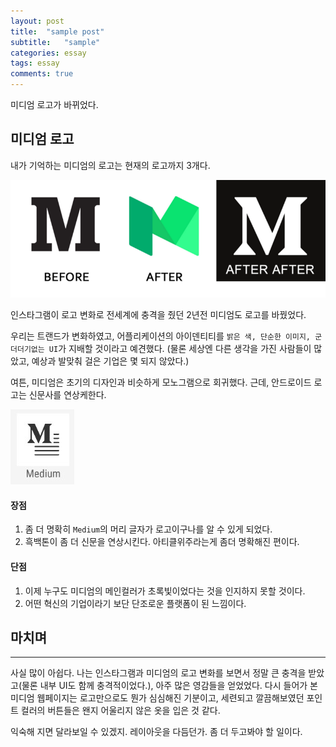 ```yaml
---
layout: post
title:  "sample post"
subtitle:   "sample"
categories: essay
tags: essay
comments: true
---
```


미디엄 로고가 바뀌었다.

## 미디엄 로고

내가 기억하는 미디엄의 로고는 현재의 로고까지 3개다.

[![미디엄의 로고 변화](/assets/img/medium-logo-flow.png)](#)

인스타그램이 로고 변화로 전세계에 충격을 줬던 2년전 미디엄도 로고를 바꿨었다.

우리는 트랜드가 변화하였고, 어플리케이션의 아이덴티티를 `밝은 색, 단순한 이미지, 군더더기없는 UI`가 지배할 것이라고 예견했다. (물론 세상엔 다른 생각을 가진 사람들이 많았고, 예상과 발맞춰 걸은 기업은 몇 되지 않았다.)

여튼, 미디엄은 초기의 디자인과 비슷하게 모노그램으로 회귀했다. 근데, 안드로이드 로고는 신문사를 연상케한다.

[![미디엄 안드로이드 로고](/assets/img/medium-android-logo.png)](#)


#### 장점

1. 좀 더 명확히 `Medium`의 머리 글자가 로고이구나를 알 수 있게 되었다.
2. 흑백톤이 좀 더 신문을 연상시킨다. 아티클위주라는게 좀더 명확해진 편이다.

#### 단점

1. 이제 누구도 미디엄의 메인컬러가 초록빛이었다는 것을 인지하지 못할 것이다.
2. 어떤 혁신의 기업이라기 보단 단조로운 플랫폼이 된 느낌이다.

## 마치며
---

사실 많이 아쉽다. 나는 인스타그램과 미디엄의 로고 변화를 보면서 정말 큰 충격을 받았고(물론 내부 UI도 함께 충격적이었다.), 아주 많은 영감들을 얻었었다. 다시 들어가 본 미디엄 웹페이지는 로고만으로도 뭔가 심심해진 기분이고, 세련되고 깔끔해보였던 포인트 컬러의 버튼들은 왠지 어울리지 않은 옷을 입은 것 같다.

익숙해 지면 달라보일 수 있겠지. 레이아웃을 다듬던가. 좀 더 두고봐야 할 일이다.
